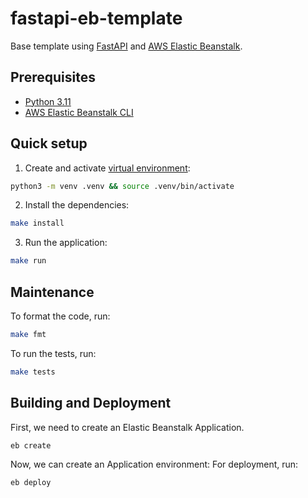 # fastapi-eb-template

Base template using [FastAPI](https://fastapi.tiangolo.com/) and [AWS Elastic Beanstalk](https://aws.amazon.com/elasticbeanstalk/).


## Prerequisites
* [Python 3.11](https://www.python.org/downloads/release/python-3110/)
* [AWS Elastic Beanstalk CLI](https://docs.aws.amazon.com/elastic-beanstalk/index.html)


## Quick setup

1. Create and activate [virtual environment](https://docs.python.org/3/library/venv.html):
```bash
python3 -m venv .venv && source .venv/bin/activate
```

2. Install the dependencies:
```bash
make install
```

3. Run the application:
```bash
make run
```

## Maintenance

To format the code, run:
```bash
make fmt
```


To run the tests, run:
```bash
make tests
```

## Building and Deployment

First, we need to create an Elastic Beanstalk Application.
```bash
eb create
```

Now, we can create an Application environment:
For deployment, run:
```bash
eb deploy
```
